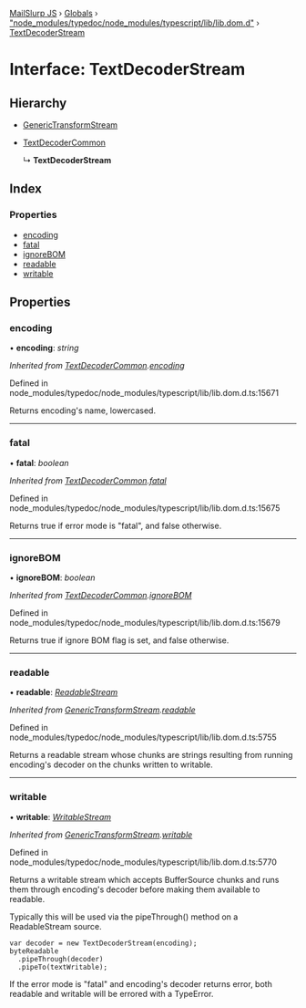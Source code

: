[MailSlurp JS](../README.md) › [Globals](../globals.md) › ["node_modules/typedoc/node_modules/typescript/lib/lib.dom.d"](../modules/_node_modules_typedoc_node_modules_typescript_lib_lib_dom_d_.md) › [TextDecoderStream](_node_modules_typedoc_node_modules_typescript_lib_lib_dom_d_.textdecoderstream.md)

# Interface: TextDecoderStream

## Hierarchy

* [GenericTransformStream](_node_modules_typedoc_node_modules_typescript_lib_lib_dom_d_.generictransformstream.md)

* [TextDecoderCommon](_node_modules_typedoc_node_modules_typescript_lib_lib_dom_d_.textdecodercommon.md)

  ↳ **TextDecoderStream**

## Index

### Properties

* [encoding](_node_modules_typedoc_node_modules_typescript_lib_lib_dom_d_.textdecoderstream.md#encoding)
* [fatal](_node_modules_typedoc_node_modules_typescript_lib_lib_dom_d_.textdecoderstream.md#fatal)
* [ignoreBOM](_node_modules_typedoc_node_modules_typescript_lib_lib_dom_d_.textdecoderstream.md#ignorebom)
* [readable](_node_modules_typedoc_node_modules_typescript_lib_lib_dom_d_.textdecoderstream.md#readable)
* [writable](_node_modules_typedoc_node_modules_typescript_lib_lib_dom_d_.textdecoderstream.md#writable)

## Properties

###  encoding

• **encoding**: *string*

*Inherited from [TextDecoderCommon](_node_modules_typedoc_node_modules_typescript_lib_lib_dom_d_.textdecodercommon.md).[encoding](_node_modules_typedoc_node_modules_typescript_lib_lib_dom_d_.textdecodercommon.md#encoding)*

Defined in node_modules/typedoc/node_modules/typescript/lib/lib.dom.d.ts:15671

Returns encoding's name, lowercased.

___

###  fatal

• **fatal**: *boolean*

*Inherited from [TextDecoderCommon](_node_modules_typedoc_node_modules_typescript_lib_lib_dom_d_.textdecodercommon.md).[fatal](_node_modules_typedoc_node_modules_typescript_lib_lib_dom_d_.textdecodercommon.md#fatal)*

Defined in node_modules/typedoc/node_modules/typescript/lib/lib.dom.d.ts:15675

Returns true if error mode is "fatal", and false otherwise.

___

###  ignoreBOM

• **ignoreBOM**: *boolean*

*Inherited from [TextDecoderCommon](_node_modules_typedoc_node_modules_typescript_lib_lib_dom_d_.textdecodercommon.md).[ignoreBOM](_node_modules_typedoc_node_modules_typescript_lib_lib_dom_d_.textdecodercommon.md#ignorebom)*

Defined in node_modules/typedoc/node_modules/typescript/lib/lib.dom.d.ts:15679

Returns true if ignore BOM flag is set, and false otherwise.

___

###  readable

• **readable**: *[ReadableStream](_node_modules_typedoc_node_modules_typescript_lib_lib_dom_d_.readablestream.md)*

*Inherited from [GenericTransformStream](_node_modules_typedoc_node_modules_typescript_lib_lib_dom_d_.generictransformstream.md).[readable](_node_modules_typedoc_node_modules_typescript_lib_lib_dom_d_.generictransformstream.md#readable)*

Defined in node_modules/typedoc/node_modules/typescript/lib/lib.dom.d.ts:5755

Returns a readable stream whose chunks are strings resulting from running encoding's decoder on the chunks written to writable.

___

###  writable

• **writable**: *[WritableStream](_node_modules_typedoc_node_modules_typescript_lib_lib_dom_d_.writablestream.md)*

*Inherited from [GenericTransformStream](_node_modules_typedoc_node_modules_typescript_lib_lib_dom_d_.generictransformstream.md).[writable](_node_modules_typedoc_node_modules_typescript_lib_lib_dom_d_.generictransformstream.md#writable)*

Defined in node_modules/typedoc/node_modules/typescript/lib/lib.dom.d.ts:5770

Returns a writable stream which accepts BufferSource chunks and runs them through encoding's decoder before making them available to readable.

Typically this will be used via the pipeThrough() method on a ReadableStream source.

```
var decoder = new TextDecoderStream(encoding);
byteReadable
  .pipeThrough(decoder)
  .pipeTo(textWritable);
```

If the error mode is "fatal" and encoding's decoder returns error, both readable and writable will be errored with a TypeError.
